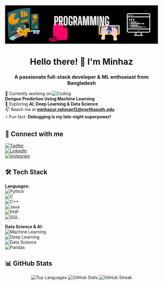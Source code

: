 ![logo](https://github.com/Minhazflop/Minhazflop/blob/main/Programing.gif)  
<h1 align="center">Hello there! 👋 I'm Minhaz</h1>
<h3 align="center">A passionate full-stack developer & ML enthusiast from Bangladesh</h3>  

<img align="right" alt="Coding" width="350" src="https://cdn.dribbble.com/users/1162077/screenshots/3848914/programmer.gif">  

🔭 Currently working on **Dengue Prediction Using Machine Learning**  
🌱 Exploring **AI, Deep Learning & Data Science**  
📫 Reach me at **minhazur.rahman12@northsouth.edu**  
⚡ Fun fact: **Debugging is my late-night superpower!**  

## 🚀 Connect with me  
[![Twitter](https://img.shields.io/badge/Twitter-%231DA1F2.svg?&style=for-the-badge&logo=twitter&logoColor=white)](https://twitter.com/minhazflop)  
[![LinkedIn](https://img.shields.io/badge/LinkedIn-%230A66C2.svg?&style=for-the-badge&logo=linkedin&logoColor=white)](https://www.linkedin.com/in/minhazur-rahman-0a76a8204/)  
[![Instagram](https://img.shields.io/badge/Instagram-%23E4405F.svg?&style=for-the-badge&logo=instagram&logoColor=white)](https://instagram.com/minhazflop)  

## 🛠️ Tech Stack  
**Languages:**  
![Python](https://img.shields.io/badge/Python-3776AB?style=for-the-badge&logo=python&logoColor=white)  
![C](https://img.shields.io/badge/C-00599C?style=for-the-badge&logo=c&logoColor=white)  
![C++](https://img.shields.io/badge/C++-00599C?style=for-the-badge&logo=c%2B%2B&logoColor=white)  
![Java](https://img.shields.io/badge/Java-ED8B00?style=for-the-badge&logo=java&logoColor=white)  
![PHP](https://img.shields.io/badge/PHP-777BB4?style=for-the-badge&logo=php&logoColor=white)  
![SQL](https://img.shields.io/badge/SQL-CC2927?style=for-the-badge&logo=microsoft-sql-server&logoColor=white)  

**Data Science & AI:**  
![Machine Learning](https://img.shields.io/badge/Machine%20Learning-%23FF6F00.svg?&style=for-the-badge)  
![Deep Learning](https://img.shields.io/badge/Deep%20Learning-%234285F4.svg?&style=for-the-badge)  
![Data Science](https://img.shields.io/badge/Data%20Science-%23008080.svg?&style=for-the-badge)  
![Pandas](https://img.shields.io/badge/Pandas-150458?style=for-the-badge&logo=pandas&logoColor=white)  

## 📊 GitHub Stats  
<p align="center">
<img src="https://github-readme-stats.vercel.app/api/top-langs/?username=minhazflop&layout=compact&theme=radical" width="48%" alt="Top Languages">
<img src="https://github-readme-stats.vercel.app/api?username=minhazflop&show_icons=true&theme=radical" width="48%" alt="GitHub Stats">
<img src="https://github-readme-streak-stats.herokuapp.com/?user=minhazflop&theme=radical" width="48%" alt="GitHub Streak">
</p>

<br clear="both">


